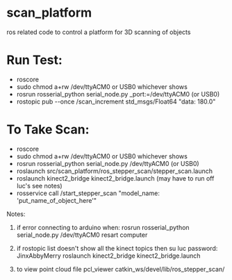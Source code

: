 # scan_platform
ros related code to control a platform for 3D scanning of objects

 # Run Test:
 - roscore
 - sudo chmod a+rw /dev/ttyACM0 or USB0 whichever shows
 - rosrun rosserial_python serial_node.py _port:=/dev/ttyACM0 (or USB0)
 - rostopic pub --once /scan_increment std_msgs/Float64 "data: 180.0"


 # To Take Scan:
 - roscore
 - sudo chmod a+rw /dev/ttyACM0 or USB0 whichever shows
 - rosrun rosserial_python serial_node.py /dev/ttyACM0 (or USB0)
 - roslaunch src/scan_platform/ros_stepper_scan/stepper_scan.launch 
 - roslaunch kinect2_bridge kinect2_bridge.launch (may have to run off luc's see notes)
 - rosservice call /start_stepper_scan "model_name: 'put_name_of_object_here'"



Notes:
1. if error connecting to arduino when:
rosrun rosserial_python serial_node.py /dev/ttyACM0
resart computer

2. if rostopic list doesn't show all the kinect topics then
su luc
password: JinxAbbyMerry
roslaunch kinect2_bridge kinect2_bridge.launch

3. to view point cloud file 
pcl_viewer catkin_ws/devel/lib/ros_stepper_scan/<file-name>

